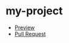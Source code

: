 # my-project
- [Preview](https://julshvets.github.io/my-project/)
- [Pull Request](https://github.com/julshvets/my-project/pull/1/files)
